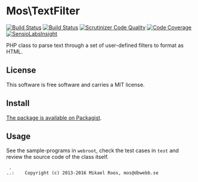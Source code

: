 Mos\TextFilter
==========================

[![Build Status](https://travis-ci.org/mosbth/ctextfilter.svg)](https://travis-ci.org/mosbth/ctextfilter)
[![Build Status](https://scrutinizer-ci.com/g/mosbth/ctextfilter/badges/build.png?b=master)](https://scrutinizer-ci.com/g/mosbth/ctextfilter/build-status/master)
[![Scrutinizer Code Quality](https://scrutinizer-ci.com/g/mosbth/ctextfilter/badges/quality-score.png?b=master)](https://scrutinizer-ci.com/g/mosbth/ctextfilter/?branch=master)
[![Code Coverage](https://scrutinizer-ci.com/g/mosbth/ctextfilter/badges/coverage.png?b=master)](https://scrutinizer-ci.com/g/mosbth/ctextfilter/?branch=master)
[![SensioLabsInsight](https://insight.sensiolabs.com/projects/d6da7502-0d81-4bd1-973e-b914ed1e9d9d/mini.png)](https://insight.sensiolabs.com/projects/d6da7502-0d81-4bd1-973e-b914ed1e9d9d)

PHP class to parse text through a set of user-defined filters to format as HTML.



License 
------------------

This software is free software and carries a MIT license.



Install 
------------------

[The package is available on Packagist](https://packagist.org/packages/mos/ctextfilter).



Usage 
------------------

See the sample-programs in `webroot`, check the test cases in `test` and review the source code of the class itself.



```
 .  
..:    Copyright (c) 2013-2016 Mikael Roos, mos@dbwebb.se
```
